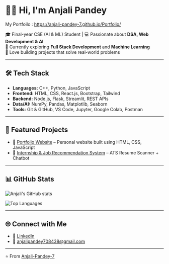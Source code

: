 # 👩‍💻 Hi, I'm Anjali Pandey  
My Portfoilo : https://anjali-pandey-7.github.io/Portfolio/

🎓 Final-year CSE (AI & ML) Student | 💻 Passionate about **DSA, Web Development & AI**  
🌱 Currently exploring **Full Stack Development** and **Machine Learning**  
🚀 Love building projects that solve real-world problems  

---

## 🛠️ Tech Stack  

- **Languages:** C++, Python, JavaScript  
- **Frontend:** HTML, CSS, React.js, Bootstrap, Tailwind  
- **Backend:** Node.js, Flask, Streamlit, REST APIs  
- **Data/AI:** NumPy, Pandas, Matplotlib, Seaborn  
- **Tools:** Git & GitHub, VS Code, Jupyter, Google Colab, Postman   

---

## 📂 Featured Projects  

- 🔹 [Portfolio Website](https://github.com/Anjali-Pandey-7/portfolio) – Personal website built using HTML, CSS, JavaScript  
- 🔹 [Internship & Job Recommendation System](https://github.com/Anjali-Pandey-7/job-recommender) – ATS Resume Scanner + Chatbot  

---

## 📊 GitHub Stats  

![Anjali's GitHub stats](https://github-readme-stats.vercel.app/api?username=Anjali-Pandey-7&show_icons=true&theme=radical)  

![Top Languages](https://github-readme-stats.vercel.app/api/top-langs/?username=Anjali-Pandey-7&layout=compact&theme=radical)  

---

## 🌐 Connect with Me  

- 💼 [LinkedIn](https://www.linkedin.com/in/anjali-pandey-104b08262/)  
- 📧 anjalipandey708438@gmail.com  

---
⭐️ From [Anjali-Pandey-7](https://github.com/Anjali-Pandey-7)
